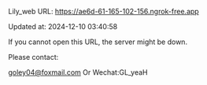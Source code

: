 Lily_web URL: https://ae6d-61-165-102-156.ngrok-free.app

Updated at: 2024-12-10 03:40:58

If you cannot open this URL, the server might be down.

Please contact: 

goley04@foxmail.com Or Wechat:GL_yeaH